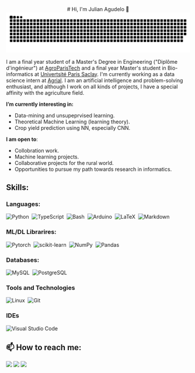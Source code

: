 <div align="center">
# Hi, I'm Julian Agudelo 🌱
<img  src="https://github.com/1999AZZAR/1999AZZAR/blob/main/resources/img/grid-snake.svg"alt="snake" /></a>
</div>

I am a final year student of a Master's Degree in Engineering ("Diplôme d'ingénieur") at [AgroParisTech](https://www.agroparistech.fr/) and a final year Master's student in Bio-informatics at [Univertsité Paris Saclay](https://www.universite-paris-saclay.fr/). I'm currently working as a data science intern at [Agrial](https://www.agrial.com/). I am an artificial intelligence and problem-solving enthusiast, and although I work on all kinds of projects, I have a special affinity with the agriculture field.

**I’m currently interesting in:**

- Data-mining and unsupeprvised learning.
- Theoretical Machine Learning (learning theory).
- Crop yield prediction using NN, especially CNN.

 **I am open to**:

- Collobration work.
- Machine learning projects.
- Collaborative projects for the rural world.
- Opportunities to pursue my path towards research in informatics.

## Skills:

### Languages:

![Python](https://img.shields.io/badge/Python-3776AB?style=for-the-badge&logo=python&logoColor=white)&nbsp;
![TypeScript](https://img.shields.io/badge/TypeScript-%23f1c232?style=for-the-badge&logo=TypeScript&logoColor=white)&nbsp;
![Bash](https://img.shields.io/badge/Bash-121011?style=for-the-badge&logo=gnu-bash&logoColor=white)&nbsp;
![Arduino](https://img.shields.io/badge/Arduino-%2316537e?style=for-the-badge&logo=Arduino&logoColor=white)&nbsp;
![LaTeX](https://img.shields.io/badge/latex-%23008080.svg?style=for-the-badge&logo=latex&logoColor=white)&nbsp;
![Markdown](https://img.shields.io/badge/markdown-%23000000.svg?style=for-the-badge&logo=markdown&logoColor=white)

### ML/DL Librarires:

![Pytorch](https://img.shields.io/badge/Pytorch-FF6F00?style=for-the-badge&logo=pytorch&logoColor=white)&nbsp;
![scikit-learn](https://img.shields.io/badge/scikit--learn-%23F7931E.svg?style=for-the-badge&logo=scikit-learn&logoColor=white)&nbsp;
![NumPy](https://img.shields.io/badge/numpy-%23013243.svg?style=for-the-badge&logo=numpy&logoColor=white)&nbsp;
![Pandas](https://img.shields.io/badge/pandas-%23150458.svg?style=for-the-badge&logo=pandas&logoColor=white)&nbsp;

### Databases:

![MySQL](https://img.shields.io/badge/MySQL-00000F?style=for-the-badge&logo=mysql&logoColor=white)&nbsp;
![PostgreSQL](https://img.shields.io/badge/PostgreSQL-316192?style=for-the-badge&logo=postgresql&logoColor=white)&nbsp;

### Tools and Technologies

![Linux](https://img.shields.io/badge/Linux-FCC624?style=for-the-badge&logo=linux&logoColor=black)&nbsp;
![Git](https://img.shields.io/badge/GIT-E44C30?style=for-the-badge&logo=git&logoColor=white)&nbsp;

### IDEs
![Visual Studio Code](https://img.shields.io/badge/Visual%20Studio%20Code-0078d7.svg?style=for-the-badge&logo=visual-studio-code&logoColor=white)

## 📫 How to reach me:

<p align = "center">
  
[<img src="https://img.shields.io/badge/linkedin-%2312100E.svg?&style=for-the-badge&logo=linkedin&logoColor=white&color=black" />](www.linkedin.com/in/juliansagudelo)
[<img src="https://img.shields.io/badge/HackerRank-%2312100E.svg?&style=for-the-badge&logo=HackerRank&logoColor=white&color=black" />](https://www.hackerrank.com/jsagudeloac)
[<img src="https://img.shields.io/badge/kaggle-%2312100E.svg?&style=for-the-badge&logo=kaggle&logoColor=white&color=black" />](https://www.kaggle.com/julagu)

</p>
